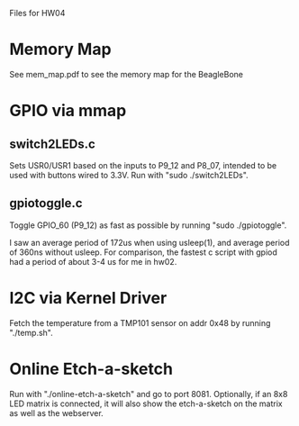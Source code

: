 Files for HW04

# Memory Map
See mem_map.pdf to see the memory map for the BeagleBone

# GPIO via mmap
## switch2LEDs.c
Sets USR0/USR1 based on the inputs to P9_12 and P8_07, intended to be used with buttons wired to 3.3V.
Run with "sudo ./switch2LEDs".

## gpiotoggle.c
Toggle GPIO_60 (P9_12) as fast as possible by running "sudo ./gpiotoggle".

I saw an average period of 172us when using usleep(1), and average period of 360ns without usleep. For comparison, the fastest c script with gpiod had a period of about 3-4 us for me in hw02.

# I2C via Kernel Driver
Fetch the temperature from a TMP101 sensor on addr 0x48 by running "./temp.sh".

# Online Etch-a-sketch
Run with "./online-etch-a-sketch" and go to port 8081. Optionally, if an 8x8 LED matrix is connected, it will also show the etch-a-sketch on the matrix as well as the webserver.